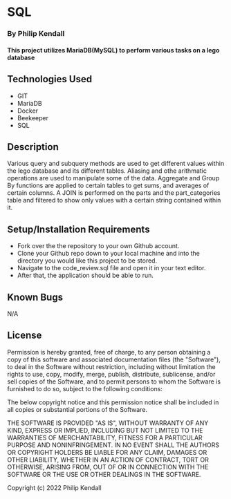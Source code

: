 # SQL

### By Philip Kendall

#### This project utilizes MariaDB(MySQL) to perform various tasks on a lego database

## Technologies Used

* GIT
* MariaDB
* Docker
* Beekeeper
* SQL


## Description

Various query and subquery methods are used to get different values within the lego database and its different tables. Aliasing and othe arithmatic operations are used to manipulate some of the data. Aggregate and Group By functions are applied to certain tables to get sums, and averages of certain columns. A JOIN is performed on the parts and the part_categories table and filtered to show only values with a certain string contained within it.

## Setup/Installation Requirements

* Fork over the the repository to your own Github account.
* Clone your Github repo down to your local machine and into the directory you would like this project to be stored.
* Navigate to the code_review.sql file and open it in your text editor.
* After that, the application should be able to run.

## Known Bugs

N/A

## License

Permission is hereby granted, free of charge, to any person obtaining
a copy of this software and associated documentation files (the
"Software"), to deal in the Software without restriction, including
without limitation the rights to use, copy, modify, merge, publish,
distribute, sublicense, and/or sell copies of the Software, and to
permit persons to whom the Software is furnished to do so, subject to
the following conditions:

The below copyright notice and this permission notice shall be
included in all copies or substantial portions of the Software.

THE SOFTWARE IS PROVIDED "AS IS", WITHOUT WARRANTY OF ANY KIND,
EXPRESS OR IMPLIED, INCLUDING BUT NOT LIMITED TO THE WARRANTIES OF
MERCHANTABILITY, FITNESS FOR A PARTICULAR PURPOSE AND
NONINFRINGEMENT. IN NO EVENT SHALL THE AUTHORS OR COPYRIGHT HOLDERS BE
LIABLE FOR ANY CLAIM, DAMAGES OR OTHER LIABILITY, WHETHER IN AN ACTION
OF CONTRACT, TORT OR OTHERWISE, ARISING FROM, OUT OF OR IN CONNECTION
WITH THE SOFTWARE OR THE USE OR OTHER DEALINGS IN THE SOFTWARE.

Copyright (c) 2022 Philip Kendall